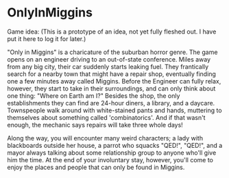 # OnlyInMiggins
Game idea: (This is a prototype of an idea, not yet fully fleshed out. I have put it here to log it for later.) 

"Only in Miggins" is a charicature of the suburban horror genre. The game opens on an engineer driving to an out-of-state conference. Miles away from any big city, their car suddenly starts leaking fuel. They frantically search for a nearby town that might have a repair shop, eventually finding one a few minutes away called Miggins. Before the Engineer can fully relax, however, they start to take in their surroundings, and can only think about one thing: "Where on Earth am I?" Besides the shop, the only establishments they can find are 24-hour diners, a library, and a daycare. Townspeople walk around with white-stained pants and hands, muttering to themselves about something called 'combinatorics'. And if that wasn't enough, the mechanic says repairs will take three whole days! 

Along the way, you will encounter many weird characters; a lady with blackboards outside her house, a parrot who squacks "QED!", "QED!", and a mayor always talking about some relationship group to anyone who'll give him the time. At the end of your involuntary stay, however, you'll come to enjoy the places and people that can only be found in Miggins.
